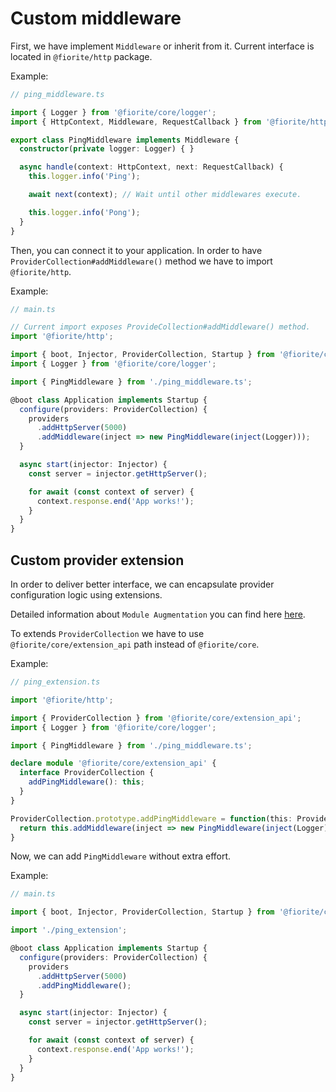 # Custom middleware

First, we have implement `Middleware` or inherit from it. Current interface is located in `@fiorite/http` package.  

Example:

```typescript
// ping_middleware.ts

import { Logger } from '@fiorite/core/logger';
import { HttpContext, Middleware, RequestCallback } from '@fiorite/http';

export class PingMiddleware implements Middleware {
  constructor(private logger: Logger) { }

  async handle(context: HttpContext, next: RequestCallback) {
    this.logger.info('Ping');

    await next(context); // Wait until other middlewares execute. 

    this.logger.info('Pong');
  }
}
```

Then, you can connect it to your application. In order to have `ProviderCollection#addMiddleware()` method we have to import `@fiorite/http`. 

Example:

```typescript
// main.ts

// Current import exposes ProvideCollection#addMiddleware() method.
import '@fiorite/http';

import { boot, Injector, ProviderCollection, Startup } from '@fiorite/core';
import { Logger } from '@fiorite/core/logger';

import { PingMiddleware } from './ping_middleware.ts';

@boot class Application implements Startup {
  configure(providers: ProviderCollection) {
    providers
      .addHttpServer(5000)
      .addMiddleware(inject => new PingMiddleware(inject(Logger)));
  }

  async start(injector: Injector) {
    const server = injector.getHttpServer();

    for await (const context of server) {
      context.response.end('App works!');
    }
  }
}
```

## Custom provider extension

In order to deliver better interface, we can encapsulate provider configuration logic using extensions.

Detailed information about `Module Augmentation` you can find here [here](https://www.typescriptlang.org/docs/handbook/declaration-merging.html#module-augmentation). 

To extends `ProviderCollection` we have to use `@fiorite/core/extension_api` path instead of `@fiorite/core`.

Example:

```typescript
// ping_extension.ts

import '@fiorite/http';

import { ProviderCollection } from '@fiorite/core/extension_api';
import { Logger } from '@fiorite/core/logger';

import { PingMiddleware } from './ping_middleware.ts';

declare module '@fiorite/core/extension_api' {
  interface ProviderCollection {
    addPingMiddleware(): this;
  }
}

ProviderCollection.prototype.addPingMiddleware = function(this: ProviderCollection) {
  return this.addMiddleware(inject => new PingMiddleware(inject(Logger)));
}
```

Now, we can add `PingMiddleware` without extra effort.

Example:

```typescript
// main.ts

import { boot, Injector, ProviderCollection, Startup } from '@fiorite/core';

import './ping_extension';

@boot class Application implements Startup {
  configure(providers: ProviderCollection) {
    providers
      .addHttpServer(5000)
      .addPingMiddleware();
  }

  async start(injector: Injector) {
    const server = injector.getHttpServer();

    for await (const context of server) {
      context.response.end('App works!');
    }
  }
}
```
